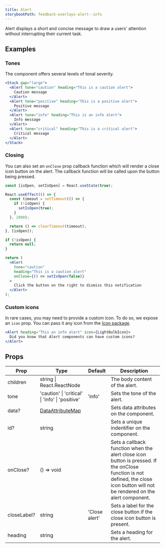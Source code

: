```yaml
---
title: Alert
storybookPath: feedback-overlays-alert--info
---
```


Alert displays a short and concise message to draw a users' attention without
interrupting their current task.

## Examples

### Tones

The component offers several levels of tonal severity.

```jsx live
<Stack gap="large">
  <Alert tone="caution" heading="This is a caution alert">
    Caution message
  </Alert>
  <Alert tone="positive" heading="This is a positive alert">
    Positive message
  </Alert>
  <Alert tone="info" heading="This is an info alert">
    Info message
  </Alert>
  <Alert tone="critical" heading="This is a critical alert">
    Critical message
  </Alert>
</Stack>
```

### Closing

You can also set an `onClose` prop callback function which will render a close
icon button on the alert. The callback function will be called upon the button
being pressed.

```jsx live
const [isOpen, setIsOpen] = React.useState(true);

React.useEffect(() => {
  const timeout = setTimeout(() => {
    if (!isOpen) {
      setIsOpen(true);
    }
  }, 2000);

  return () => clearTimeout(timeout);
}, [isOpen]);

if (!isOpen) {
  return null;
}

return (
  <Alert
    tone="caution"
    heading="This is a caution alert"
    onClose={() => setIsOpen(false)}
  >
    Click the button on the right to dismiss this notification
  </Alert>
);
```

### Custom icons

In rare cases, you may need to provide a custom icon. To do so, we expose an
`icon` prop. You can pass it any icon from the [Icon package](/package/icon).

```jsx live
<Alert heading="This an info alert" icon={LightBulbIcon}>
  Did you know that Alert components can have custom icons?
</Alert>
```

## Props

| Prop        | Type                                            | Default       | Description                                                                                                                                                                      |
| ----------- | ----------------------------------------------- | ------------- | -------------------------------------------------------------------------------------------------------------------------------------------------------------------------------- |
| children    | string \| React.ReactNode                       |               | The body content of the alert.                                                                                                                                                   |
| tone        | 'caution' \| 'critical' \| 'info' \| 'positive' | 'info'        | Sets the tone of the alert.                                                                                                                                                      |
| data?       | [DataAttributeMap][data-attribute-map]          |               | Sets data attributes on the component.                                                                                                                                           |
| id?         | string                                          |               | Sets a unique indentifier on the component.                                                                                                                                      |
| onClose?    | () => void                                      |               | Sets a callback function when the alert close icon button is pressed. If the onClose function is not defined, the close icon button will not be rendered on the alert component. |
| closeLabel? | string                                          | 'Close alert' | Sets a label for the close button if the close icon button is present.                                                                                                           |
| heading     | string                                          |               | Sets a heading for the alert.                                                                                                                                                    |

[data-attribute-map]:
  https://bitbucket.org/brighte-energy/energy/src/14a694872cc43bb454981bada65f5f12b56f77c9/spark-web/packages/utils-spark/src/buildDataAttributes.ts#spark-web/packages/utils-spark/src/buildDataAttributes.ts-1
